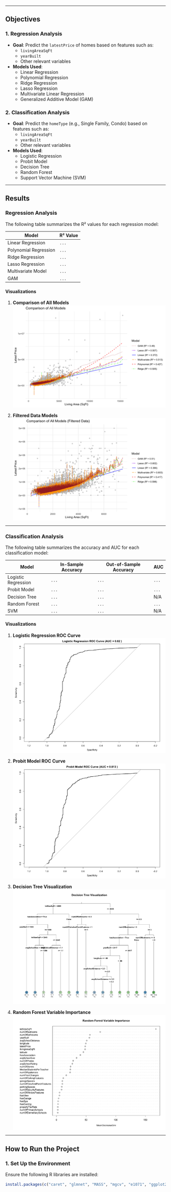 
---

## **Objectives**

### **1. Regression Analysis**
- **Goal**: Predict the `latestPrice` of homes based on features such as:
  - `livingAreaSqFt`
  - `yearBuilt`
  - Other relevant variables
- **Models Used**:
  - Linear Regression
  - Polynomial Regression
  - Ridge Regression
  - Lasso Regression
  - Multivariate Linear Regression
  - Generalized Additive Model (GAM)

### **2. Classification Analysis**
- **Goal**: Predict the `homeType` (e.g., Single Family, Condo) based on features such as:
  - `livingAreaSqFt`
  - `yearBuilt`
  - Other relevant variables
- **Models Used**:
  - Logistic Regression
  - Probit Model
  - Decision Tree
  - Random Forest
  - Support Vector Machine (SVM)

---

## **Results**

### **Regression Analysis**
The following table summarizes the R² values for each regression model:

| Model                | R² Value |
|----------------------|----------|
| Linear Regression    | `...`    |
| Polynomial Regression| `...`    |
| Ridge Regression     | `...`    |
| Lasso Regression     | `...`    |
| Multivariate Model   | `...`    |
| GAM                  | `...`    |

#### **Visualizations**
1. **Comparison of All Models**  
   ![All Models Comparison](results/img/reg/all_models_comparison.png)

2. **Filtered Data Models**  
   ![Filtered Models Comparison](results/img/reg/filtered_models_comparison.png)

---

### **Classification Analysis**
The following table summarizes the accuracy and AUC for each classification model:

| Model                | In-Sample Accuracy | Out-of-Sample Accuracy | AUC   |
|----------------------|--------------------|------------------------|-------|
| Logistic Regression  | `...`             | `...`                 | `...` |
| Probit Model         | `...`             | `...`                 | `...` |
| Decision Tree        | `...`             | `...`                 | N/A   |
| Random Forest        | `...`             | `...`                 | `...` |
| SVM                  | `...`             | `...`                 | N/A   |

#### **Visualizations**
1. **Logistic Regression ROC Curve**  
   ![Logistic Regression ROC](results/img/class/logistic_regression_roc.png)

2. **Probit Model ROC Curve**  
   ![Probit Model ROC](results/img/class/probit_model_roc.png)

3. **Decision Tree Visualization**  
   ![Decision Tree](results/img/class/decision_tree.png)

4. **Random Forest Variable Importance**  
   ![Random Forest Importance](results/img/class/random_forest_importance.png)

---

## **How to Run the Project**

### **1. Set Up the Environment**
Ensure the following R libraries are installed:
```r
install.packages(c("caret", "glmnet", "MASS", "mgcv", "e1071", "ggplot2", "corrplot", "rpart.plot", "randomForest", "pROC"))